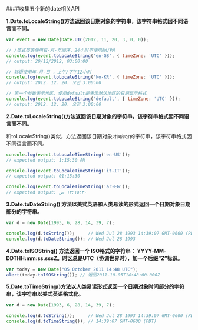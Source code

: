 ####收集五个新的date相关API

**1.Date.toLocaleString()方法返回该日期对象的字符串，该字符串格式因不同语言而不同。**

```javascript
var event = new Date(Date.UTC(2012, 11, 20, 3, 0, 0));

// /英式英语使用日-月-年顺序，24小时不使用AM/PM
console.log(event.toLocaleString('en-GB', { timeZone: 'UTC' }));
// output: 20/12/2012, 03:00:00

// 韩语使用年-月-日 ，上午/下午12小时
console.log(event.toLocaleString('ko-KR', { timeZone: 'UTC' }));
// output: 2012. 12. 20. 오전 3:00:00

// 第一个参数表示地区，使用default是表示默认地区的日期显示格式
console.log(event.toLocaleString('default', { timeZone: 'UTC' }));
// output: 2012. 12. 20. 오전 3:00:00
```

**2.Date.toLocaleString()方法返回该日期对象的字符串，该字符串格式因不同语言而不同。**

和toLocaleString()类似，方法返回该日期对象`时间部分`的字符串，该字符串格式因不同语言而不同。

```javascript
console.log(event.toLocaleTimeString('en-US'));
// expected output: 1:15:30 AM

console.log(event.toLocaleTimeString('it-IT'));
// expected output: 01:15:30

console.log(event.toLocaleTimeString('ar-EG'));
// expected output: ١٢:١٥:٣٠ ص
```

**3.Date.toDateString() 方法以美式英语和人类易读的形式返回一个日期对象日期部分的字符串。**

```js
var d = new Date(1993, 6, 28, 14, 39, 7);

console.log(d.toString());     // Wed Jul 28 1993 14:39:07 GMT-0600 (PDT)
console.log(d.toDateString()); // Wed Jul 28 1993
```

**4.Date.toISOString() 方法返回一个 ISO格式的字符串： YYYY-MM-DDTHH:mm:ss.sssZ。时区总是UTC（协调世界时），加一个后缀“Z”标识。**

```js
var today = new Date("05 October 2011 14:48 UTC");
alert(today.toISOString()); // 返回2011-10-05T14:48:00.000Z
```

**5.Date.toTimeString()方法以人类易读形式返回一个日期对象时间部分的字符串，该字符串以美式英语格式化。**

```js
var d = new Date(1993, 6, 28, 14, 39, 7);

console.log(d.toString());     // Wed Jul 28 1993 14:39:07 GMT-0600 (PDT)
console.log(d.toTimeString()); // 14:39:07 GMT-0600 (PDT)
```